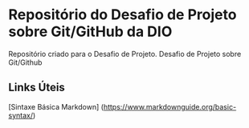 # Repositório do Desafio de Projeto sobre Git/GitHub da DIO
Repositório criado para o Desafio de Projeto.
Desafio de Projeto sobre Git/Github


## Links Úteis
[Sintaxe Básica Markdown]  (https://www.markdownguide.org/basic-syntax/)
